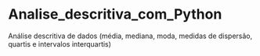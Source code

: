 # Analise_descritiva_com_Python
 Análise descritiva de dados (média, mediana, moda, medidas de dispersão, quartis e intervalos interquartis)
